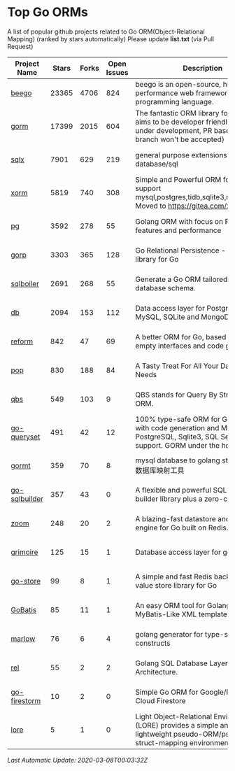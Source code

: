 # Top Go ORMs
A list of popular github projects related to Go ORM(Object-Relational Mapping) (ranked by stars automatically)
Please update **list.txt** (via Pull Request)

| Project Name | Stars | Forks | Open Issues | Description | Last Update |
| ------------ | ----- | ----- | ----------- | ----------- | ----------- |
| [beego](https://github.com/astaxie/beego) | 23365 | 4706 | 824 | beego is an open-source, high-performance web framework for the Go programming language. | 2020-03-07 17:58:11 |
| [gorm](https://github.com/jinzhu/gorm) | 17399 | 2015 | 604 | The fantastic ORM library for Golang, aims to be developer friendly (v2 is under development, PR based on master branch won't be accepted) | 2020-03-07 20:22:41 |
| [sqlx](https://github.com/jmoiron/sqlx) | 7901 | 629 | 219 | general purpose extensions to golang's database/sql | 2020-03-07 13:45:56 |
| [xorm](https://github.com/go-xorm/xorm) | 5819 | 740 | 308 | Simple and Powerful ORM for Go, support mysql,postgres,tidb,sqlite3,mssql,oracle, Moved to https://gitea.com/xorm/xorm | 2020-03-07 10:28:53 |
| [pg](https://github.com/go-pg/pg) | 3592 | 278 | 55 | Golang ORM with focus on PostgreSQL features and performance | 2020-03-07 13:47:12 |
| [gorp](https://github.com/go-gorp/gorp) | 3303 | 365 | 128 | Go Relational Persistence - an ORM-ish library for Go | 2020-03-07 10:51:21 |
| [sqlboiler](https://github.com/volatiletech/sqlboiler) | 2691 | 268 | 55 | Generate a Go ORM tailored to your database schema. | 2020-03-07 07:30:17 |
| [db](https://github.com/upper/db) | 2094 | 153 | 112 | Data access layer for PostgreSQL, MySQL, SQLite and MongoDB. | 2020-03-06 03:25:13 |
| [reform](https://github.com/go-reform/reform) | 842 | 47 | 69 | A better ORM for Go, based on non-empty interfaces and code generation. | 2020-03-07 17:07:32 |
| [pop](https://github.com/gobuffalo/pop) | 830 | 188 | 84 | A Tasty Treat For All Your Database Needs | 2020-03-03 08:38:56 |
| [qbs](https://github.com/coocood/qbs) | 549 | 103 | 9 | QBS stands for Query By Struct. A Go ORM. | 2020-03-07 04:25:28 |
| [go-queryset](https://github.com/jirfag/go-queryset) | 491 | 42 | 12 | 100% type-safe ORM for Go (Golang) with code generation and MySQL, PostgreSQL, Sqlite3, SQL Server support. GORM under the hood. | 2020-03-06 16:19:10 |
| [gormt](https://github.com/xxjwxc/gormt) | 359 | 70 | 8 | mysql database to golang struct , golang 数据库映射工具 | 2020-03-07 08:13:18 |
| [go-sqlbuilder](https://github.com/huandu/go-sqlbuilder) | 357 | 43 | 0 | A flexible and powerful SQL string builder library plus a zero-config ORM. | 2020-03-06 11:54:02 |
| [zoom](https://github.com/albrow/zoom) | 248 | 20 | 2 | A blazing-fast datastore and querying engine for Go built on Redis. | 2020-02-29 23:42:23 |
| [grimoire](https://github.com/Fs02/grimoire) | 125 | 15 | 1 | Database access layer for golang | 2020-02-01 01:53:23 |
| [go-store](https://github.com/gosuri/go-store) | 99 | 8 | 1 | A simple and fast Redis backed key-value store library for Go | 2020-03-01 08:06:45 |
| [GoBatis](https://github.com/runner-mei/GoBatis) | 85 | 11 | 1 | An easy ORM tool for Golang, support MyBatis-Like XML template SQL | 2020-02-13 07:43:26 |
| [marlow](https://github.com/dadleyy/marlow) | 76 | 6 | 4 | golang generator for type-safe sql api constructs | 2020-03-03 20:18:43 |
| [rel](https://github.com/Fs02/rel) | 55 | 2 | 2 | Golang SQL Database Layer for Layered Architecture. | 2020-03-07 16:45:18 |
| [go-firestorm](https://github.com/jschoedt/go-firestorm) | 10 | 2 | 0 | Simple Go ORM for Google/Firebase Cloud Firestore | 2020-02-18 13:44:21 |
| [lore](https://github.com/abrahambotros/lore) | 5 | 1 | 0 | Light Object-Relational Environment (LORE) provides a simple and lightweight pseudo-ORM/pseudo-struct-mapping environment for Go | 2019-08-18 20:19:39 |

*Last Automatic Update: 2020-03-08T00:03:32Z*